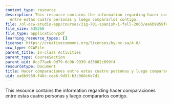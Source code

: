 ```yaml
---
content_type: resource
description: This resource contains the information regarding hacer comparaciones
  entre estas cuatro personas y luego compararlos contigo.
file: /ol-ocw-studio-app/courses/21g-701-spanish-i-fall-2003/ea6b9959f48ccea69d93b3c068c6e7d1_MIT21G_701F03_21adjcom.pdf
file_size: 535260
file_type: application/pdf
learning_resource_types: []
license: https://creativecommons.org/licenses/by-nc-sa/4.0/
ocw_type: OCWFile
parent_title: In-class Activities
parent_type: CourseSection
parent_uid: 0cc77aeb-9d79-6c9b-9939-d35082c099f4
resourcetype: Document
title: Hacer comparaciones entre estas cuatro personas y luego compararlos contigo
uid: ea6b9959-f48c-cea6-9d93-b3c068c6e7d1
---
```

This resource contains the information regarding hacer comparaciones entre estas cuatro personas y luego compararlos contigo.